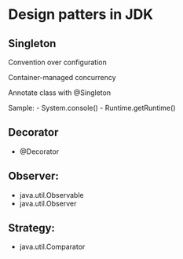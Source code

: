 # Design patters in JDK

## Singleton

Convention over configuration

Container-managed concurrency

Annotate class with @Singleton

Sample: 
    - System.console()
    - Runtime.getRuntime()



## Decorator
- @Decorator

## Observer:
- java.util.Observable
- java.util.Observer

## Strategy:
- java.util.Comparator


